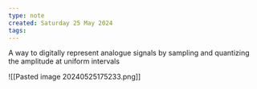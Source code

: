 ```yaml
---
type: note
created: Saturday 25 May 2024
tags: 
---
```

A way to digitally represent analogue signals by sampling and quantizing the amplitude at uniform intervals

![[Pasted image 20240525175233.png]]